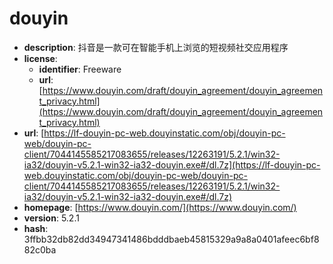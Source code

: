 # douyin

- **description**: 抖音是一款可在智能手机上浏览的短视频社交应用程序
- **license**:
  - **identifier**: Freeware
  - **url**: [https://www.douyin.com/draft/douyin_agreement/douyin_agreement_privacy.html](https://www.douyin.com/draft/douyin_agreement/douyin_agreement_privacy.html)
- **url**: [https://lf-douyin-pc-web.douyinstatic.com/obj/douyin-pc-web/douyin-pc-client/7044145585217083655/releases/12263191/5.2.1/win32-ia32/douyin-v5.2.1-win32-ia32-douyin.exe#/dl.7z](https://lf-douyin-pc-web.douyinstatic.com/obj/douyin-pc-web/douyin-pc-client/7044145585217083655/releases/12263191/5.2.1/win32-ia32/douyin-v5.2.1-win32-ia32-douyin.exe#/dl.7z)
- **homepage**: [https://www.douyin.com/](https://www.douyin.com/)
- **version**: 5.2.1
- **hash**: 3ffbb32db82dd34947341486bdddbaeb45815329a9a8a0401afeec6bf882c0ba

